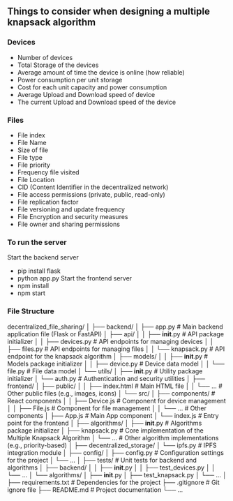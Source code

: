 ## Things to consider when designing a multiple knapsack algorithm

### Devices
* Number of devices
* Total Storage of the devices
* Average amount of time the device is online (how reliable) 
* Power consumption per unit storage
* Cost for each unit capacity and power consumption
* Average Upload and Download speed of device
* The current Upload and Download speed of the device 
### Files

* File index
* File Name
* Size of file
* File type
* File priority
* Frequency file visited
* File Location
* CID (Content Identifier in the decentralized network)
* File access permissions (private, public, read-only)
* File replication factor
* File versioning and update frequency
* File Encryption and security measures
* File owner and sharing permissions
### To run the server 
Start the backend server
* pip install flask
* python app.py
Start the frontend server
* npm install
* npm start


### File Structure

decentralized_file_sharing/
│
├── backend/
│   ├── app.py                  # Main backend application file (Flask or FastAPI)
│   ├── api/
│   │   ├── __init__.py         # API package initializer
│   │   ├── devices.py          # API endpoints for managing devices
│   │   ├── files.py            # API endpoints for managing files
│   │   └── knapsack.py         # API endpoint for the knapsack algorithm
│   ├── models/
│   │   ├── __init__.py         # Models package initializer
│   │   ├── device.py           # Device data model
│   │   └── file.py             # File data model
│   └── utils/
│       ├── __init__.py         # Utility package initializer
│       └── auth.py             # Authentication and security utilities
│
├── frontend/
│   ├── public/
│   │   ├── index.html          # Main HTML file
│   │   └── ...                 # Other public files (e.g., images, icons)
│   └── src/
│       ├── components/         # React components
│       │   ├── Device.js       # Component for device management
│       │   ├── File.js         # Component for file management
│       │   └── ...             # Other components
│       ├── App.js              # Main App component
│       └── index.js            # Entry point for the frontend
│
├── algorithms/
│   ├── __init__.py             # Algorithms package initializer
│   ├── knapsack.py             # Core implementation of the Multiple Knapsack Algorithm
│   └── ...                     # Other algorithm implementations (e.g., priority-based)
│
├── decentralized_storage/
│   └── ipfs.py                 # IPFS integration module
│
├── config/
│   ├── config.py               # Configuration settings for the project
│   └── ...
│
├── tests/                      # Unit tests for backend and algorithms
│   ├── backend/
│   │   ├── __init__.py
│   │   ├── test_devices.py
│   │   └── ...
│   └── algorithms/
│       ├── __init__.py
│       ├── test_knapsack.py
│       └── ...
│
├── requirements.txt            # Dependencies for the project
├── .gitignore                  # Git ignore file
├── README.md                   # Project documentation
└── ...

